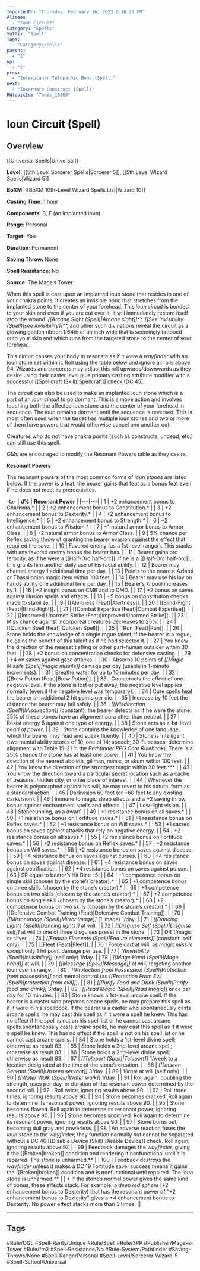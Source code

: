 ```yaml
---
ImportedOn: "Thursday, February 16, 2023 6:10:23 PM"
Aliases:
  - "Ioun Circuit"
Category: "Spells"
Suffix: "Spell"
Tags:
  - "Category/Spells"
parent:
  - "I"
up:
  - "I"
prev:
  - "Interplanar Telepathic Bond (Spell)"
next:
  - "Incarnate Construct (Spell)"
RWtopicId: "Topic_13665"
---
```

# Ioun Circuit (Spell)
## Overview
[[Universal Spells|Universal]]

**Level:** [[5th Level Sorcerer Spells|Sorcerer 5]], [[5th Level Wizard Spells|Wizard 5]]

**BoXM:** [[BoXM 10th-Level Wizard Spells List|Wizard 10]]

**Casting Time**: 1 hour

**Components**: S, F (an implanted ioun)

**Range**: Personal

**Target:** You

**Duration**: Permanent

**Saving Throw:** None

**Spell Resistance:** No

**Source:** The Mage’s Tower

When this spell is cast upon an implanted ioun stone that resides in one of your chakra points, it creates an invisible bond that stretches from the implanted stone to the center of your forehead. This *ioun circuit* is bonded to your skin and even if you are cut over it, it will immediately restore itself atop the wound. *[[Arcane Sight (Spell)|Arcane sight]]**,* *[[See Invisibility (Spell)|see invisibility]]**,* and other such divinations reveal the circuit as a glowing golden ribbon 1/64th of an inch wide that is seemingly tattooed onto your skin and which runs from the targeted stone to the center of your forehead.

This circuit causes your body to resonate as if it were a *wayfinder* with an ioun stone set within it. Roll using the table below and ignore all rolls above 94. Wizards and sorcerers may adjust this roll upwards/downwards as they desire using their caster level plus primary casting attribute modifier with a successful [[Spellcraft (Skill)|Spellcraft]] check (DC 45).

The circuit can also be used to make an implanted ioun stone which is a part of an *ioun circuit* to go dormant. This is a move action and involves touching both the affected ioun stone and the center of your forehead in sequence. The ioun remains dormant until the sequence is reversed. This is most often used when the target has multiple ioun stones and two or more of them have powers that would otherwise cancel one another out.

Creatures who do not have chakra points (such as constructs, undead, etc.) can still use this spell.

GMs are encouraged to modify the Resonant Powers table as they desire.

**Resonant Powers** 

The resonant powers of the most common forms of *ioun stones* are listed below. If the power is a feat, the bearer gains that feat as a bonus feat even if he does not meet its prerequisites.


-tx-
| **d%** | **Resonant Power** |
|---|---|
| 1 | +2 enhancement bonus to Charisma.\* |
| 2 | +2 enhancement bonus to Constitution.\* |
| 3 | +2 enhancement bonus to Dexterity.\* |
| 4 | +2 enhancement bonus to Intelligence.\* |
| 5 | +2 enhancement bonus to Strength.\* |
| 6 | +2 enhancement bonus to Wisdom.\* |
| 7 | +1 natural armor bonus to Armor Class. |
| 8 | +2 natural armor bonus to Armor Class. |
| 9 | 5% chance per Reflex saving throw of granting the bearer evasion against the effect that required the save. |
| 10 | Favored enemy (as a 1st-level ranger). This stacks with any favored enemy bonus the bearer has. |
| 11 | Bearer gains orc ferocity, as if he were a [[Half-Orc\|half-orc]]. If he is a [[Half-Orc\|half-orc]], this grants him another daily use of his racial ability. |
| 12 | Bearer may channel energy 1 additional time per day. |
| 13 | Points to the nearest Azlanti or Thassilonian magic item within 100 feet. |
| 14 | Bearer may use his lay on hands ability one additional time per day. |
| 15 | Bearer’s *ki* pool increases by 1. |
| 16 | +2 insight bonus on CMB and to CMD. |
| 17 | +2 bonus on saves against illusion spells and effects. |
| 18 | +5 bonus on Constitution checks made to stabilize. |
| 19 | [[Alertness (Feat)\|Alertness]]. |
| 20 | [[Blind-Fight (Feat)\|Blind-Fight]]. |
| 21 | [[Combat Expertise (Feat)\|Combat Expertise]]. |
| 22 | [[Improved Unarmed Strike (Feat)\|Improved Unarmed Strike]]. |
| 23 | Miss chance against incorporeal creatures decreases to 25%. |
| 24 | [[Quicken Spell (Feat)\|Quicken Spell]]. |
| 25 | [[Run (Feat)\|Run]]. |
| 26 | Stone holds the knowledge of a single rogue talent; if the bearer is a rogue, he gains the benefit of this talent as if he had selected it. |
| 27 | You know the direction of the nearest tiefling or other part-human outsider within 30 feet. |
| 28 | +2 bonus on concentration checks for defensive casting. |
| 29 | +4 on saves against gaze attacks. |
| 30 | Absorbs 10 points of *[[Magic Missile (Spell)\|magic missile]]* damage per day (usable in 1-minute increments). |
| 31 | Breathe water for up to 10 minutes per day. |
| 32 | [[Brew Potion (Feat)\|Brew Potion]]. |
| 33 | Counteracts the effect of one negative level. If the stone is lost or put away, the negative level applies normally (even if the negative level was temporary). |
| 34 | Cure spells heal the bearer an additional 2 hit points per die. |
| 35 | Increase by 10 feet the distance the bearer may fall safely. |
| 36 | *[[Misdirection (Spell)\|Misdirection]]* (constant); the bearer detects as if he were the stone. 25% of these stones have an alignment aura other than neutral. |
| 37 | Resist energy 5 against one type of energy. |
| 38 | Stone acts as a 1st-level *pearl of power*. |
| 39 | Stone contains the knowledge of one language, which the bearer may read and speak fluently. |
| 40 | Stone is intelligent (two mental ability scores of 10, one of 14; speech; 30-ft. senses; determine alignment with Table 15–21 in the *Pathfinder RPG Core Rulebook*). There is a 25% chance the stone has at least one power. |
| 41 | You know the direction of the nearest aboleth, gillman, mimic, or skum within 100 feet. |
| 42 | You know the direction of the strongest magic within 30 feet.\*\*\* |
| 43 | You know the direction toward a particular secret location such as a cache of treasure, hidden city, or other place of interest. |
| 44 | Whenever the bearer is polymorphed against his will, he may revert to his natural form as a standard action. |
| 45 | Darkvision 60 feet (or +60 feet to any existing darkvision). |
| 46 | Immune to magic sleep effects and a +2 saving throw bonus against enchantment spells and effects. |
| 47 | Low-light vision. |
| 48 | Stonecunning, as a dwarf. |
| 49 | +1 resistance bonus on all saves.\* |
| 50 | +1 resistance bonus on Fortitude saves.\* |
| 51 | +1 resistance bonus on Reflex saves.\* |
| 52 | +1 resistance bonus on Will saves.\* |
| 53 | +1 sacred bonus on saves against attacks that rely on negative energy. |
| 54 | +2 resistance bonus on all saves.\* |
| 55 | +2 resistance bonus on Fortitude saves.\* |
| 56 | +2 resistance bonus on Reflex saves.\* |
| 57 | +2 resistance bonus on Will saves.\* |
| 58 | +2 resistance bonus on saves against disease. |
| 59 | +4 resistance bonus on saves against curses. |
| 60 | +4 resistance bonus on saves against disease. |
| 61 | +4 resistance bonus on saves against petrification. |
| 62 | +4 resistance bonus on saves against poison. |
| 63 | SR equal to bearer’s Hit Dice –5. |
| 64 | +1 competence bonus on single skill (chosen by the stone’s creator).\* |
| 65 | +1 competence bonus on three skills (chosen by the stone’s creator).\* |
| 66 | +1 competence bonus on two skills (chosen by the stone’s creator).\* |
| 67 | +2 competence bonus on single skill (chosen by the stone’s creator).\* |
| 68 | +2 competence bonus on two skills (chosen by the stone’s creator).\* |
| 69 | [[Defensive Combat Training (Feat)\|Defensive Combat Training]]. |
| 70 | *[[Mirror Image (Spell)\|Mirror image]]* (1 image) 1/day. |
| 71 | *[[Dancing Lights (Spell)\|Dancing lights]]* at will. |
| 72 | *[[Disguise Self (Spell)\|Disguise self]]* at will to one of three disguises preset in the stone. |
| 73 | DR 1/magic or silver. |
| 74 | *[[Endure Elements (Spell)\|Endure elements]]* (constant, self only). |
| 75 | [[Fleet (Feat)\|Fleet]]. |
| 76 | Force dart at will; as *magic missile* except only 1 hit point damage per use. |
| 77 | *[[Invisibility (Spell)\|Invisibility]]* (self only) 1/day. |
| 78 | *[[Mage Hand (Spell)\|Mage hand]]* at will. |
| 79 | *[[Message (Spell)\|Message]]* at will, targeting another ioun user in range. |
| 80 | *[[Protection from Possession (Spell)\|Protection from possession]]* and mental control (as *[[Protection From Evil (Spell)\|protection from evil]]*). |
| 81 | *[[Purify Food and Drink (Spell)\|Purify food and drink]]* 3/day. |
| 82 | *[[Read Magic (Spell)\|Read magic]]* once per day for 10 minutes. |
| 83 | Stone knows a 1st-level arcane spell. If the bearer is a caster who prepares arcane spells, he may prepare this spell as if it were in his spellbook. If the bearer is a caster who spontaneously casts arcane spells, he may cast this spell as if it were a spell he knew. This has no effect if the spell is not on his spell list or he cannot cast arcane spells.spontaneously casts arcane spells, he may cast this spell as if it were a spell he knew. This has no effect if the spell is not on his spell list or he cannot cast arcane spells. |
| 84 | Stone holds a 1st-level divine spell; otherwise as result 83. |
| 85 | Stone holds a 2nd-level arcane spell; otherwise as result 83. |
| 86 | Stone holds a 2nd-level divine spell; otherwise as result 83. |
| 87 | *[[Teleport (Spell)\|Teleport]]* 1/week to a location designated at the time of the stone’s creation. |
| 88 | *[[Unseen Servant (Spell)\|Unseen servant]]* 3/day. |
| 89 | *Virtue* at will (self only). |
| 90 | *[[Water Walk (Spell)\|Water walk]]* 1/day. |
| 91 | Roll again, doubling the strength, uses per day, or duration of the resonant power determined by the second roll. |
| 92 | Roll twice, ignoring results above 90. |
| 93 | Roll three times, ignoring results above 90. |
| 94 | Stone becomes cracked. Roll again to determine its resonant power, ignoring results above 90. |
| 95 | Stone becomes flawed. Roll again to determine its resonant power, ignoring results above 90. |
| 96 | Stone becomes scorched. Roll again to determine its resonant power, ignoring results above 90. |
| 97 | Stone burns out, becoming dull gray and powerless. |
| 98 | An adverse reaction fuses the *ioun stone* to the *wayfinder*; they function normally but cannot be separated without a DC 40 [[Disable Device (Skill)\|Disable Device]] check. Roll again, ignoring results above 97. |
| 99 | Feedback damages the *wayfinder*, giving it the [[Broken\|broken]] condition and rendering it nonfunctional until it is repaired. The stone is unharmed.\*\* |
| 100 | Feedback destroys the *wayfinder* unless it makes a DC 19 Fortitude save; success means it gains the [[Broken\|broken]] condition and is nonfunctional until repaired. The *ioun stone* is unharmed.\*\* |
| \* If the stone’s normal power gives the same kind of bonus, these effects stack. For example, a *deep red sphere* (+2 enhancement bonus to Dexterity) that has the resonant power of “+2 enhancement bonus to Dexterity” gives a +4 enhancement bonus to Dexterity. No power effect stacks more than 3 times. ||


---
## Tags
#Rule/OGL #Spell-Rarity/Unique #Rule/Spell #Rule/3PP #Publisher/Mage-s-Tower #Rule/fm3 #Spell-Resistance/No #Rule-System/Pathfinder #Saving-Throws/None #Spell-Range/Personal #Spell-Level/Sorcerer-Wizard-5 #Spell-School/Universal

